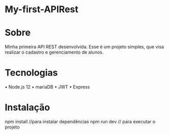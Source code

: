 # My-first-APIRest

# Sobre
Minha primeira API REST desenvolvida. Esse é um projeto simples, que visa realizar o cadastro e gerenciamento de alunos.

# Tecnologias 
• Node.js 12 • mariaDB • JWT • Express 

# Instalação
npm install //para instalar dependências 
npm run dev // para executar o projeto
